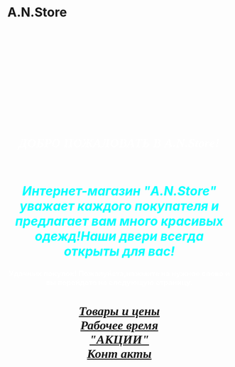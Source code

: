 # A.N.Store
<HTML>
<HEAD> 
  <TITLE>A.N.Store</TITLE>
 </HEAD>
 <BODY>
<BODY BACKGROUND="https://catherineasquithgallery.com/uploads/posts/2021-12/1639666124_69-catherineasquithgallery-com-p-rozovii-estetichnii-fon-168.jpg">
<BR><BR><BR><BR><BR><BR><BR><BR><BR><BR><BR><BR>
<H1 ALIGN="CENTER"><FONT FACE="Comic Sans MS"><I><FONT COLOR="WHITE">
ДОБРО ПОЖАЛОВАТЬ В A.N.Store!</FONT></I></FONT></H1><BR>
<H1 ALIGN="CENTER"><I><FONT COLOR="00FFFF">Интернет-магазин "A.N.Store" уважает каждого покупателя и предлагает вам много красивых одежд!Наши двери всегда открыты для вас!</FONT></I></H1>
<H3 ALIGN="CENTER"><FONT COLOR="WHITE">Удачных покупок! Пожалуйста,нажмите на нужное слово и вы перейдете на следующую страницу.</FONT></H3>
<B><FONT COLOR="00FFFF"><H1 ALIGN="CENTER"><I><FONT FACE="Comic Sans MS"><A HREF="TOV.htm">Товары и цены</A><BR><A HREF="RAB.htm">Рабочее время</A><BR><A HREF="AK.htm">"АКЦИИ"</A><BR><A HREF="NOM.htm">Конт акты
